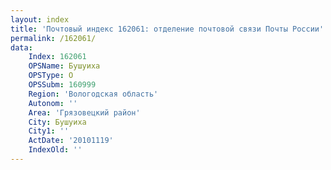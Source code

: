```yaml
---
layout: index
title: 'Почтовый индекс 162061: отделение почтовой связи Почты России'
permalink: /162061/
data:
    Index: 162061
    OPSName: Бушуиха
    OPSType: О
    OPSSubm: 160999
    Region: 'Вологодская область'
    Autonom: ''
    Area: 'Грязовецкий район'
    City: Бушуиха
    City1: ''
    ActDate: '20101119'
    IndexOld: ''
---
```

